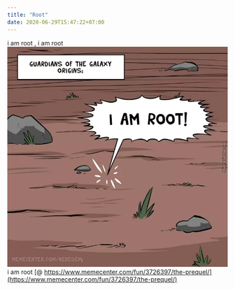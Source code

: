 ```yaml
---
title: "Root"
date: 2020-06-29T15:47:22+07:00
---
```

i am root , i am root
![i-am-root](the-prequel_o_3726397.webp)
i am root [@ https://www.memecenter.com/fun/3726397/the-prequel/](https://www.memecenter.com/fun/3726397/the-prequel/)